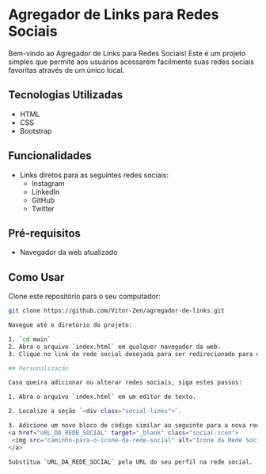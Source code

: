 # Agregador de Links para Redes Sociais

Bem-vindo ao Agregador de Links para Redes Sociais! Este é um projeto simples que permite aos usuários acessarem facilmente suas redes sociais favoritas através de um único local.

## Tecnologias Utilizadas

- HTML
- CSS
- Bootstrap

## Funcionalidades

- Links diretos para as seguintes redes sociais:
  - Instagram
  - LinkedIn
  - GitHub
  - Twitter

## Pré-requisitos

- Navegador da web atualizado

## Como Usar

Clone este repositório para o seu computador:
   ```bash
   git clone https://github.com/Vitor-Zen/agregador-de-links.git

Navegue até o diretório do projeto:

1. `cd main`
2. Abra o arquivo `index.html` em qualquer navegador da web.
3. Clique no link da rede social desejada para ser redirecionado para o perfil correspondente.

## Personalização

Caso queira adicionar ou alterar redes sociais, siga estes passos:

1. Abra o arquivo `index.html` em um editor de texto.

2. Localize a seção `<div class="social-links">`.

3. Adicione um novo bloco de código similar ao seguinte para a nova rede social:
<a href="URL_DA_REDE_SOCIAL" target="_blank" class="social-icon">
    <img src="caminho-para-o-icone-da-rede-social" alt="Ícone da Rede Social">
</a>

Substitua `URL_DA_REDE_SOCIAL` pela URL do seu perfil na rede social.
